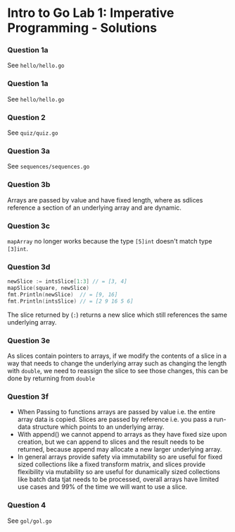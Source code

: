 # Intro to Go Lab 1: Imperative Programming - Solutions

### Question 1a

See `hello/hello.go`

### Question 1a

See `hello/hello.go`

### Question 2

See `quiz/quiz.go`

### Question 3a

See `sequences/sequences.go`

### Question 3b

Arrays are passed by value and have fixed length, where as sdlices reference a section of an underlying array and are dynamic. 

### Question 3c

`mapArray` no longer works because the type `[5]int` doesn't match type `[3]int`. 

### Question 3d

```go
newSlice := intsSlice[1:3] // = [3, 4]
mapSlice(square, newSlice)
fmt.Println(newSlice)  // = [9, 16]
fmt.Println(intsSlice) // = [2 9 16 5 6]
```

The slice returned by (`:`) returns a new slice which still references the same underlying array.

### Question 3e

As slices contain pointers to arrays, if we modify the contents of a slice in a way that needs to change the underlying array such as changing the length with `double`, we need to reassign the slice to see those changes, this can be done by returning from `double`

### Question 3f

- When Passing to functions arrays are passed by value i.e. the entire array data is copied. Slices are passed by reference i.e. you pass a run-data structure which points to an underlying array. 
- With append() we cannot append to arrays as they have fixed size upon creation, but we can append to slices and the result needs to be returned, because append may allocate a new larger underlying array.
- In general arrays provide safety via immutability so are useful for fixed sized collections like a fixed transform matrix, and slices provide flexibility via mutability so are useful for dunamically sized collections like batch data tjat needs to be processed, overall arrays have limited use cases and 99% of the time we will want to use a slice.

### Question 4

See `gol/gol.go`


